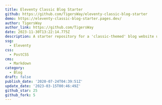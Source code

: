```yaml
---
title: Eleventy Classic Blog Starter
github: https://github.com/TigersWay/eleventy-classic-blog-starter
demo: https://eleventy-classic-blog-starter.pages.dev/
author: TigersWay
author_link: https://github.com/TigersWay
date: 2023-11-30T13:22:14.775Z
description: A starter repository for a 'classic-themed' blog website using Eleventy
ssg:
  - Eleventy
css:
  - PostCSS
cms:
  - Markdown
category:
  - Blog
draft: false
publish_date: '2020-07-24T04:39:51Z'
update_date: '2023-03-15T00:46:49Z'
github_star: 25
github_fork: 5
---
```

